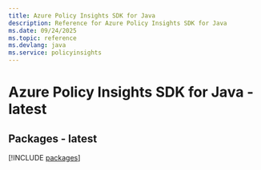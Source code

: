 ```yaml
---
title: Azure Policy Insights SDK for Java
description: Reference for Azure Policy Insights SDK for Java
ms.date: 09/24/2025
ms.topic: reference
ms.devlang: java
ms.service: policyinsights
---
```

# Azure Policy Insights SDK for Java - latest
## Packages - latest
[!INCLUDE [packages](policy-insights-index.md)]
